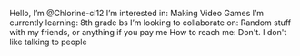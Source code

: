 Hello, I’m @Chlorine-cl12
I’m interested in: Making Video Games
I’m currently learning: 8th grade bs
I’m looking to collaborate on: Random stuff with my friends, or anything if you pay me
How to reach me: Don't. I don't like talking to people

<!---
Chlorine-cl12/Chlorine-cl12 is a ✨ special ✨ repository because its `README.md` (this file) appears on your GitHub profile.
You can click the Preview link to take a look at your changes.
--->
